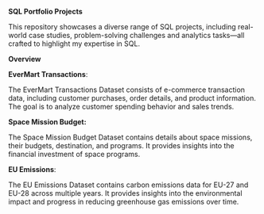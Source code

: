 **SQL Portfolio Projects**

This repository showcases a diverse range of SQL projects, including real-world case studies, problem-solving challenges and  analytics tasks—all crafted to highlight my expertise in SQL.

**Overview**

**EverMart Transactions**:

The EverMart Transactions Dataset consists of e-commerce transaction data, including customer purchases, order details, and product information. The goal is to analyze customer spending behavior and sales trends.

**Space Mission Budget:**

The Space Mission Budget Dataset contains details about space missions, their budgets, destination, and programs. It provides insights into the financial investment of space programs.

**EU Emissions**:

The EU Emissions Dataset contains carbon emissions data for EU-27 and EU-28 across multiple years. It provides insights into the environmental impact and progress in reducing greenhouse gas emissions over time.
